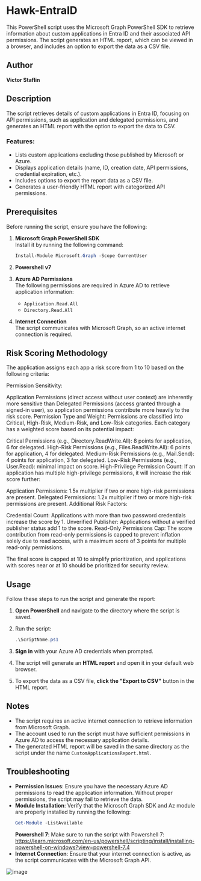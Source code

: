 
# Hawk-EntraID

This PowerShell script uses the Microsoft Graph PowerShell SDK to retrieve information about custom applications in Entra ID and their associated API permissions. The script generates an HTML report, which can be viewed in a browser, and includes an option to export the data as a CSV file.

## Author

**Victor Staflin**  

## Description

The script retrieves details of custom applications in Entra ID, focusing on API permissions, such as application and delegated permissions, and generates an HTML report with the option to export the data to CSV.

### Features:
- Lists custom applications excluding those published by Microsoft or Azure.
- Displays application details (name, ID, creation date, API permissions, credential expiration, etc.).
- Includes options to export the report data as a CSV file.
- Generates a user-friendly HTML report with categorized API permissions.

## Prerequisites

Before running the script, ensure you have the following:

1. **Microsoft Graph PowerShell SDK**  
   Install it by running the following command:
   ```powershell
   Install-Module Microsoft.Graph -Scope CurrentUser
   ```
2. **Powershell v7**
   
4. **Azure AD Permissions**  
   The following permissions are required in Azure AD to retrieve application information:
   - `Application.Read.All`
   - `Directory.Read.All`

5. **Internet Connection**  
   The script communicates with Microsoft Graph, so an active internet connection is required.

## Risk Scoring Methodology
The application assigns each app a risk score from 1 to 10 based on the following criteria:

Permission Sensitivity:

Application Permissions (direct access without user context) are inherently more sensitive than Delegated Permissions (access granted through a signed-in user), so application permissions contribute more heavily to the risk score.
Permission Type and Weight: Permissions are classified into Critical, High-Risk, Medium-Risk, and Low-Risk categories. Each category has a weighted score based on its potential impact:

Critical Permissions (e.g., Directory.ReadWrite.All): 8 points for application, 6 for delegated.
High-Risk Permissions (e.g., Files.ReadWrite.All): 6 points for application, 4 for delegated.
Medium-Risk Permissions (e.g., Mail.Send): 4 points for application, 3 for delegated.
Low-Risk Permissions (e.g., User.Read): minimal impact on score.
High-Privilege Permission Count: If an application has multiple high-privilege permissions, it will increase the risk score further:

Application Permissions: 1.5x multiplier if two or more high-risk permissions are present.
Delegated Permissions: 1.2x multiplier if two or more high-risk permissions are present.
Additional Risk Factors:

Credential Count: Applications with more than two password credentials increase the score by 1.
Unverified Publisher: Applications without a verified publisher status add 1 to the score.
Read-Only Permissions Cap: The score contribution from read-only permissions is capped to prevent inflation solely due to read access, with a maximum score of 3 points for multiple read-only permissions.

The final score is capped at 10 to simplify prioritization, and applications with scores near or at 10 should be prioritized for security review.



## Usage

Follow these steps to run the script and generate the report:

1. **Open PowerShell** and navigate to the directory where the script is saved.

2. Run the script:
   ```powershell
   .\ScriptName.ps1
   ```

3. **Sign in** with your Azure AD credentials when prompted.

4. The script will generate an **HTML report** and open it in your default web browser.

5. To export the data as a CSV file, **click the "Export to CSV"** button in the HTML report.

## Notes

- The script requires an active internet connection to retrieve information from Microsoft Graph.
- The account used to run the script must have sufficient permissions in Azure AD to access the necessary application details.
- The generated HTML report will be saved in the same directory as the script under the name `CustomApplicationsReport.html`.


## Troubleshooting

- **Permission Issues**: Ensure you have the necessary Azure AD permissions to read the application information. Without proper permissions, the script may fail to retrieve the data.
- **Module Installation**: Verify that the Microsoft Graph SDK and Az module are properly installed by running the following:
   ```powershell
   Get-Module -ListAvailable
   ```
   **Powershell 7**: Make sure to run the script with Powershell 7: https://learn.microsoft.com/en-us/powershell/scripting/install/installing-powershell-on-windows?view=powershell-7.4
- **Internet Connection**: Ensure that your internet connection is active, as the script communicates with the Microsoft Graph API.

![image](https://github.com/user-attachments/assets/0066becd-d6de-4e67-88e2-2dab1ccd8424)

